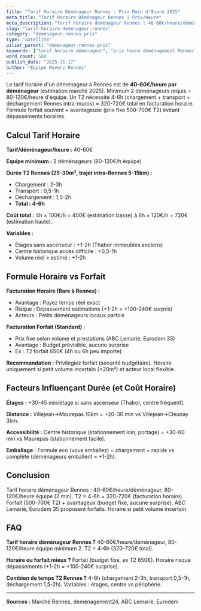 ```yaml
---
title: "Tarif Horaire Déménageur Rennes : Prix Main d'Œuvre 2025"
meta_title: "Tarif Horaire Déménageur Rennes | Prix/Heure"
meta_description: "Tarif horaire déménageur Rennes : 40-60€/heure/déménageur (2 déménageurs min). T2 = 4-6h = 320-720€ total. Formule horaire vs forfait."
slug: "tarif-horaire-demenageur-rennes"
category: "demenageur-rennes-prix"
type: "satellite"
pilier_parent: "demenageur-rennes-prix"
keywords: ["tarif horaire déménageur", "prix heure déménagement Rennes", "déménageur tarif horaire"]
word_count: 580
publish_date: "2025-11-17"
author: "Équipe Moverz Rennes"
---
```


Le tarif horaire d'un déménageur à Rennes est de **40-60€/heure par déménageur** (estimation marché 2025). Minimum 2 déménageurs requis = 80-120€/heure d'équipe. Un T2 nécessite 4-6h (chargement + transport + déchargement Rennes intra-muros) = 320-720€ total en facturation horaire. Formule forfait souvent + avantageuse (prix fixe 500-700€ T2) évitant dépassements horaires.

## Calcul Tarif Horaire

**Tarif/déménageur/heure :** 40-60€

**Équipe minimum :** 2 déménageurs (80-120€/h équipe)

**Durée T2 Rennes (25-30m³, trajet intra-Rennes 5-15km) :**
- Chargement : 2-3h
- Transport : 0,5-1h
- Déchargement : 1,5-2h
- **Total : 4-6h**

**Coût total :** 4h × 100€/h = 400€ (estimation basse) à 6h × 120€/h = 720€ (estimation haute).

**Variables :**
- Étages sans ascenseur : +1-2h (Thabor immeubles anciens)
- Centre historique accès difficile : +0,5-1h
- Volume réel > estimé : +1-2h

## Formule Horaire vs Forfait

**Facturation Horaire (Rare à Rennes) :**
- Avantage : Payez temps réel exact
- Risque : Dépassement estimations (+1-2h = +100-240€ surpris)
- Acteurs : Petits déménageurs locaux parfois

**Facturation Forfait (Standard) :**
- Prix fixe selon volume et prestations (ABC Lemarié, Eurodem 35)
- Avantage : Budget prévisible, aucune surprise
- Ex : T2 forfait 650€ (4h ou 6h peu importe)

**Recommandation :** Privilégiez forfait (sécurité budgétaire). Horaire uniquement si petit volume incertain (<20m³) et acteur local flexible.

## Facteurs Influençant Durée (et Coût Horaire)

**Étages :** +30-45 min/étage si sans ascenseur (Thabor, centre fréquent).

**Distance :** Villejean→Maurepas 10km = +20-30 min vs Villejean→Cleunay 3km.

**Accessibilité :** Centre historique (stationnement loin, portage) = +30-60 min vs Maurepas (stationnement facile).

**Emballage :** Formule eco (vous emballez) = chargement + rapide vs complète (déménageurs emballent = +1-2h).

## Conclusion

Tarif horaire déménageur Rennes : 40-60€/heure/déménageur, 80-120€/heure équipe (2 min). T2 = 4-6h = 320-720€ (facturation horaire). Forfait (500-700€ T2) + avantageux (budget fixe, aucune surprise). ABC Lemarié, Eurodem 35 proposent forfaits. Horaire si petit volume incertain.

## FAQ

**Tarif horaire déménageur Rennes ?**
40-60€/heure/déménageur, 80-120€/heure équipe minimum 2. T2 = 4-6h (320-720€ total).

**Horaire ou forfait mieux ?**
Forfait (budget fixe, ex T2 650€). Horaire risque dépassements (+1-2h = +100-240€ surprise).

**Combien de temps T2 Rennes ?**
4-6h (chargement 2-3h, transport 0,5-1h, déchargement 1,5-2h). Variables : étages, centre vs périphérie.

---
**Sources :** Marché Rennes, demenagement24, ABC Lemarié, Eurodem

